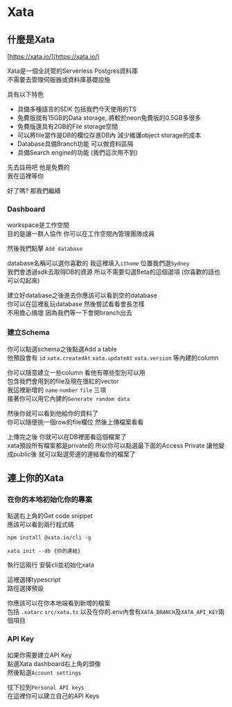 # Xata

## 什麼是Xata

[https://xata.io/](https://xata.io/)

Xata是一個全託管的Serverless Postgres資料庫  
不需要去管理伺服器或資料庫基礎設施

具有以下特色
- 具備多種語言的SDK 包括我們今天使用的TS
- 免費版就有15GB的Data storage, 將較於neon免費版的0.5GB多很多
- 免費版還具有2GB的File storage空間
- 可以將file當作是DB的欄位存進DB內 減少維護object storage的成本
- Database具備Branch功能 可以做資料區隔
- 具備Search engine的功能 (我們這次用不到)

先去註冊吧 他是免費的  
我在這裡等你

好了嗎? 那我們繼續

### Dashboard

workspace是工作空間  
目的是讓一群人協作 
你可以在工作空間內管理團隊成員

然後我們點擊 `Add database`  

database名稱可以選你喜歡的 我這裡填入`ithome` 位置我們選`Sydney`  
我們會透過sdk去取得DB的資源 所以不需要勾選Beta的這個選項 (你喜歡的話也可以勾起來)

建立好database之後進去你應該可以看到空的database  
你可以在這裡亂玩database  然後嘗試看看會長怎樣  
不用擔心搞壞 因為我們等一下會開branch出去

### 建立Schema

你可以點選schema之後點選Add a table  
他預設會有 `id` `xata.createdAt` `xata.updateAt` `xata.version` 等內建的column

你可以隨意建立一些column 看他有哪些型別可以用  
包含我們會用到的file及現在很紅的vector  
我這裡新增的 `name` `number` `file` 三項  
接著你可以用它內建的`Generate random data`

然後你就可以看到他給你的資料了  
你可以隨便挑一個row的file欄位 然後上傳檔案看看  

上傳完之後 你就可以在DB裡面看這個檔案了  
xata預設所有檔案都是private的 所以你可以點選最下面的Access Private 讓他變成public後 就可以點選旁邊的連結看你的檔案了

## 連上你的Xata

### 在你的本地初始化你的專案

點選右上角的Get code snippet  
應該可以看到兩行程式碼
```
npm install @xata.io/cli -g
```

```
xata init --db {你的連結}
```

執行這兩行 安裝cli並初始化xata

這裡選擇typescript  
路徑選擇預設

你應該可以在你本地端看到新增的檔案  
包括 `.xatarc` `src/xata.ts` 以及在你的.env內會有`XATA_BRANCH`及`XATA_API_KEY`兩個項目

### API Key

如果你需要建立API Key  
點選Xata dashboard右上角的頭像  
然後點選`Account settings`

往下拉到`Personal API keys`  
在這裡你可以建立自己的API Keys












